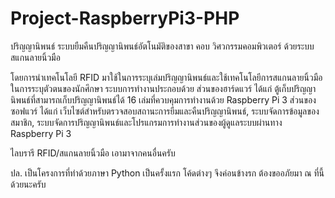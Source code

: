 # Project-RaspberryPi3-PHP
ปริญญานิพนธ์ ระบบยืมคืนปริญญานิพนธ์อัตโนมัติของสาขา คอบ วิศวกรรมคอมพิวเตอร์ ด้วยระบบสแกนลายนิ้วมือ

โดยการนำเทคโนโลยี RFID มาใช้ในการระบุเล่มปริญญานิพนธ์และใช้เทคโนโลยีการสแกนลายนิ้วมือในการระบุตัวตนของนักศึกษา ระบบการทำงานประกอบด้วย ส่วนของฮาร์ดแวร์ ได้แก่ ตู้เก็บปริญญานิพนธ์ที่สามารถเก็บปริญญานิพนธ์ได้ 16 เล่มที่ควบคุมการทำงานด้วย Raspberry Pi 3 ส่วนของซอฟแวร์ ได้แก่ เว็บไซต์สำหรับตรวจสอบสถานะการยืมและคืนปริญญานิพนธ์, ระบบจัดการข้อมูลของสมาชิก, ระบบจัดการปริญญานิพนธ์และโปรแกรมการทำงานส่วนของผู้ดูแลระบบผ่านทาง Raspberry Pi 3 

ไลบรารี RFID/สแกนลายนิ้วมือ เอามาจากคนอื่นครับ 

ปล. เป็นโครงการที่ทำด้วยภาษา Python เป็นครั้งแรก โค้ดต่างๆ จึงค่อนข้างรก ต้องขออภัยมา ณ ที่นี้ด้วยนะครับ


